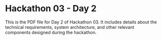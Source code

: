 # Hackathon 03 - Day 2

This is the PDF file for Day 2 of Hackathon 03. It includes details about the technical requirements, system architecture, and other relevant components designed during the hackathon.
